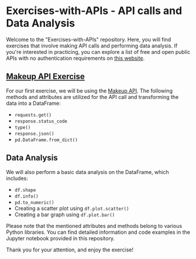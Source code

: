 # Exercises-with-APIs - API calls and Data Analysis

Welcome to the "Exercises-with-APIs" repository. Here, you will find exercises that involve making API calls and performing data analysis. If you're interested in practicing, you can explore a list of free and open public APIs with no authentication requirements on [this website](https://mixedanalytics.com/blog/list-actually-free-open-no-auth-needed-apis/).

## [Makeup API Exercise](https://makeup-api.herokuapp.com/)

For our first exercise, we will be using the [Makeup API](https://makeup-api.herokuapp.com/). The following methods and attributes are utilized for the API call and transforming the data into a DataFrame:

* `requests.get()`
* `response.status_code`
* `type()`
* `response.json()`
* `pd.DataFrame.from_dict()`

## Data Analysis

We will also perform a basic data analysis on the DataFrame, which includes:

* `df.shape`
* `df.info()`
* `pd.to_numeric()`
* Creating a scatter plot using `df.plot.scatter()`
* Creating a bar graph using `df.plot.bar()`

Please note that the mentioned attributes and methods belong to various Python libraries. You can find detailed information and code examples in the Jupyter notebook provided in this repository.

Thank you for your attention, and enjoy the exercise!









